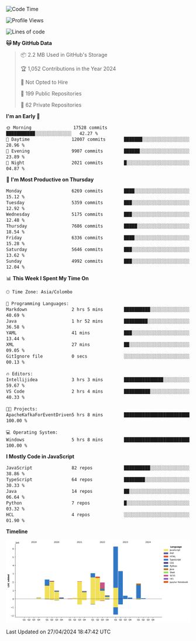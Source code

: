 
<!--START_SECTION:waka-->
![Code Time](http://img.shields.io/badge/Code%20Time-1%2C667%20hrs%2051%20mins-blue)

![Profile Views](http://img.shields.io/badge/Profile%20Views-0-blue)

![Lines of code](https://img.shields.io/badge/From%20Hello%20World%20I%27ve%20Written-28.9%20million%20lines%20of%20code-blue)

**🐱 My GitHub Data** 

> 📦 2.2 MB Used in GitHub's Storage 
 > 
> 🏆 1,052 Contributions in the Year 2024
 > 
> 🚫 Not Opted to Hire
 > 
> 📜 199 Public Repositories 
 > 
> 🔑 62 Private Repositories 
 > 
**I'm an Early 🐤** 

```text
🌞 Morning                17528 commits       ███████████░░░░░░░░░░░░░░   42.27 % 
🌆 Daytime                12007 commits       ███████░░░░░░░░░░░░░░░░░░   28.96 % 
🌃 Evening                9907 commits        ██████░░░░░░░░░░░░░░░░░░░   23.89 % 
🌙 Night                  2021 commits        █░░░░░░░░░░░░░░░░░░░░░░░░   04.87 % 
```
📅 **I'm Most Productive on Thursday** 

```text
Monday                   6269 commits        ████░░░░░░░░░░░░░░░░░░░░░   15.12 % 
Tuesday                  5359 commits        ███░░░░░░░░░░░░░░░░░░░░░░   12.92 % 
Wednesday                5175 commits        ███░░░░░░░░░░░░░░░░░░░░░░   12.48 % 
Thursday                 7686 commits        █████░░░░░░░░░░░░░░░░░░░░   18.54 % 
Friday                   6336 commits        ████░░░░░░░░░░░░░░░░░░░░░   15.28 % 
Saturday                 5646 commits        ███░░░░░░░░░░░░░░░░░░░░░░   13.62 % 
Sunday                   4992 commits        ███░░░░░░░░░░░░░░░░░░░░░░   12.04 % 
```


📊 **This Week I Spent My Time On** 

```text
🕑︎ Time Zone: Asia/Colombo

💬 Programming Languages: 
Markdown                 2 hrs 5 mins        ██████████░░░░░░░░░░░░░░░   40.69 % 
Java                     1 hr 52 mins        █████████░░░░░░░░░░░░░░░░   36.58 % 
YAML                     41 mins             ███░░░░░░░░░░░░░░░░░░░░░░   13.44 % 
XML                      27 mins             ██░░░░░░░░░░░░░░░░░░░░░░░   09.05 % 
GitIgnore file           0 secs              ░░░░░░░░░░░░░░░░░░░░░░░░░   00.13 % 

🔥 Editors: 
Intellijidea             3 hrs 3 mins        ███████████████░░░░░░░░░░   59.67 % 
VS Code                  2 hrs 4 mins        ██████████░░░░░░░░░░░░░░░   40.33 % 

🐱‍💻 Projects: 
ApacheKafkaForEventDriven5 hrs 8 mins        █████████████████████████   100.00 % 

💻 Operating System: 
Windows                  5 hrs 8 mins        █████████████████████████   100.00 % 
```

**I Mostly Code in JavaScript** 

```text
JavaScript               82 repos            ██████████░░░░░░░░░░░░░░░   38.86 % 
TypeScript               64 repos            ████████░░░░░░░░░░░░░░░░░   30.33 % 
Java                     14 repos            ██░░░░░░░░░░░░░░░░░░░░░░░   06.64 % 
Python                   7 repos             █░░░░░░░░░░░░░░░░░░░░░░░░   03.32 % 
HCL                      4 repos             ░░░░░░░░░░░░░░░░░░░░░░░░░   01.90 % 
```



**Timeline**

![Lines of Code chart](https://raw.githubusercontent.com/ccweerasinghe1994/ccweerasinghe1994/master/assets/bar_graph.png)


 Last Updated on 27/04/2024 18:47:42 UTC
<!--END_SECTION:waka-->
